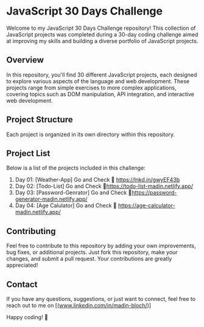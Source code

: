 # JavaScript 30 Days Challenge

Welcome to my JavaScript 30 Days Challenge repository! This collection of JavaScript projects was completed during a 30-day coding challenge aimed at improving my skills and building a diverse portfolio of JavaScript projects.

## Overview

In this repository, you'll find 30 different JavaScript projects, each designed to explore various aspects of the language and web development. These projects range from simple exercises to more complex applications, covering topics such as DOM manipulation, API integration, and interactive web development.

## Project Structure

Each project is organized in its own directory within this repository. 

## Project List

Below is a list of the projects included in this challenge:

1. Day 01: [Weather-App] Go and Check 🔗 https://lnkd.in/gwyEF43b
2. Day 02: [Todo-List] Go and Check 🔗https://todo-list-madin.netlify.app/
3. Day 03: [Password-Genrator] Go and Check 🔗https://password-generator-madin.netlify.app/
4. Day 04: [Age Calulator] Go and Check 🔗 https://age-calculator-madin.netlify.app/


## Contributing

Feel free to contribute to this repository by adding your own improvements, bug fixes, or additional projects. Just fork this repository, make your changes, and submit a pull request. Your contributions are greatly appreciated!


## Contact

If you have any questions, suggestions, or just want to connect, feel free to reach out to me on [(www.linkedin.com/in/madin-bloch/)]

Happy coding! 🚀
